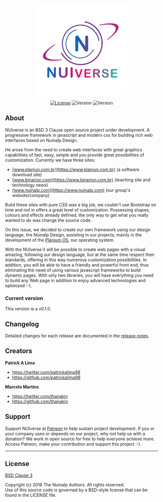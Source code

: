 <p align="center"><img src="https://raw.githubusercontent.com/Nuinalp/nuiverse/master/nuiverse-logo.png" alt="NUIverse logo" width="300"/></p>
<p align="center">
  <a href="https://github.com/Nuinalp/nuiverse/blob/master/LICENSE"><img src="https://img.shields.io/badge/License-BSD-blue.svg" alt="License"/></a>
  <img src="https://img.shields.io/badge/Version-0.1.0-green.svg" alt="Version"/>
  <img src="https://img.shields.io/badge/Build-Beta-blue.svg" alt="Version"/>
</p>

## About

NUIverse is an BSD 3 Clause open source project under development. A progressive framework in javascript and modern css for building rich web interfaces based on Nuinalp Design.

He arose from the need to create web interfaces with great graphics capabilities of fast, easy, simple and you provide great possibilities of customization. Currently we have three sites:

-	[www.planiun.com.br](https://www.planiun.com.br) (a software download site)
-	[www.binarion.com](https://www.binarion.com.br) (teaching site and technology news)
-	[www.nuinalp.com](https://www.nuinalp.com) (our group's website/company)

Build these sites with pure CSS was a big job, we couldn't use Bootstrap on time and not in offers a great level of customization. Possessing shapes, colours and effects already defined, the only way to get what you really wanted to do was change the source code.

On this issue, we decided to create our own framework using our design language, the Nuinalp Design, assisting in our projects, mainly in the development of the [Plánium OS](https://www.github.com/nuinalp/planium-os), our operating system.

With the NUIverse it will be possible to create web pages with a visual amazing, following our design language, but at the same time respect their standards, offering in this way numerous customization possibilities. In addition, you will be able to have a friendly and powerful front end, thus eliminating the need of using various javascript frameworks to build dynamic pages. With only two libraries, you will have everything you need to build any Web page in addition to enjoy advanced technologies and optimized :-).

### Current version

This version is a v0.1.0.
## Changelog

Detailed changes for each release are documented in the [release notes](https://github.com/nuinalp/nuiverse/releases).

## Creators

**Patrick A Lima**

- <https://twitter.com/patrickalima98>
- <https://github.com/patrickalima98>

**Marcelo Martins**

- <https://twitter.com/thanakin>
- <https://github.com/thanakin>

## Support
Support NUIverse at [Patreon](https://www.patreon.com/nuinalp) to help sustain project development. If you or your company uses or depends on our project, why not help us with a donation? We work in open source for free to help everyone achieve more. Access Patreon, make your contribution and support this project :-).

<hr>

<h2>License</h2>

[BSD Clause 3](https://opensource.org/licenses/BSD-3-Clause)

<p>Copyright (c) 2018 The Nuinalp Authors. All rights reserved.<br>
Use of this source code is governed by a BSD-style license that can be found in the LICENSE file.</p>

